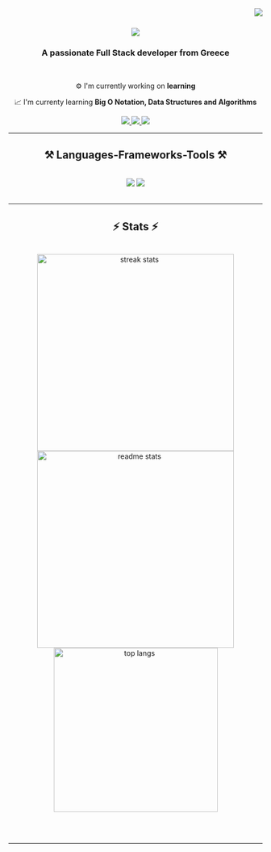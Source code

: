 <img align="right" src="https://visitor-badge.laobi.icu/badge?page_id=karamas13.karamas13" />

<h1 align="center">
    <img src="https://readme-typing-svg.herokuapp.com/?font=Righteous&size=35&center=true&vCenter=true&width=500&height=70&duration=4000&lines=Hi+There!+👋;+I'm+Nick+Karamaroudis!;" />
</h1>

<h3 align="center"> A passionate Full Stack developer from Greece</h3>

</br>

<div align="center">
    
 ⚙️ I'm currently working on **learning** 

 📈 I'm currenty learning **Big O Notation, Data Structures and Algorithms**
    
</div>

<div align="center">
<a href="https://www.linkedin.com/in/nikos-karamaroudis-06676a233/" targer="_blank">
    <img src="https://img.shields.io/badge/LinkedIn%20-%20%230A66C2?style=for-the-badge&logo=linkedin"/>
</a>
<a href="https://nickkaramaroudisdev.netlify.app/" targer="_blank">
    <img src="https://img.shields.io/badge/Portfolio%20-%20%2300C7B7?style=for-the-badge&logo=netlify&logoColor=white"/>
</a>
<a href="mailto:nickkaramas@gmail.com"  targer="_blank">
    <img src="https://img.shields.io/badge/Gmail%20-%20%23333?style=for-the-badge&logo=gmail"/>
</a>

    
</div>

<hr/>
 
<h2 align="center">⚒️ Languages-Frameworks-Tools ⚒️</h2>
<br/>
<div align="center">
    <img src="https://skillicons.dev/icons?i=react,bootstrap,html,css,vscode,github,tailwind,git,next" />
    <img src="https://skillicons.dev/icons?i=nodejs,javascript,express,firebase,mongodb,cs,mysql" /><br>
</div>

<br/>
<hr/>

<h2 align="center">⚡ Stats ⚡</h2>
<br>
<div align=center>
  <img width=390 src="https://streak-stats.vercel.app?user=karamas13&theme=react&border_radius=10" alt="streak stats"/>
  <img width=390 src="https://github-readme-stats.vercel.app/api?username=karamas13&show_icons=true&theme=react&rank_icon=github&border_radius=10" alt="readme stats" />
  <br/>
  <img width=325 align="center" src="https://github-readme-stats.vercel.app/api/top-langs/?username=karamas13&hide=HTML&langs_count=8&layout=compact&theme=react&border_radius=10&size_weight=0.5&count_weight=0.5&exclude_repo=github-readme-stats" alt="top langs" />
</div>

<br/><br/>

<hr/>

<br/>



